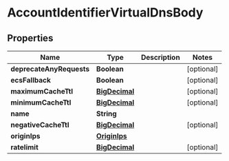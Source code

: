 # AccountIdentifierVirtualDnsBody

## Properties
Name | Type | Description | Notes
------------ | ------------- | ------------- | -------------
**deprecateAnyRequests** | **Boolean** |  |  [optional]
**ecsFallback** | **Boolean** |  |  [optional]
**maximumCacheTtl** | [**BigDecimal**](BigDecimal.md) |  |  [optional]
**minimumCacheTtl** | [**BigDecimal**](BigDecimal.md) |  |  [optional]
**name** | **String** |  | 
**negativeCacheTtl** | [**BigDecimal**](BigDecimal.md) |  |  [optional]
**originIps** | [**OriginIps**](OriginIps.md) |  | 
**ratelimit** | [**BigDecimal**](BigDecimal.md) |  |  [optional]
